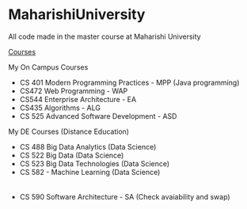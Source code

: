 # MaharishiUniversity
All code made in the master course at Maharishi University

[Courses](https://compro.miu.edu/courses/) 

My On Campus Courses

* CS 401 Modern Programming Practices - MPP (Java programming)
* CS472 Web Programming - WAP
* CS544 Enterprise Architecture - EA
* CS435 Algorithms - ALG
* CS 525 Advanced Software Development - ASD

My DE Courses (Distance Education)

* CS 488 Big Data Analytics (Data Science)
* CS 522 Big Data (Data Science)
* CS 523 Big Data Technologies (Data Science)
* CS 582 - Machine Learning (Data Science) 
######
* CS 590 Software Architecture - SA (Check avaiability and swap)
